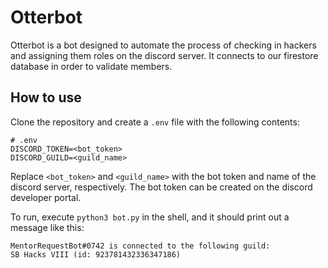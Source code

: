 # Otterbot

Otterbot is a bot designed to automate the process of checking in hackers and assigning them roles on the discord server. It connects to our firestore database in order to validate members.

## How to use

Clone the repository and create a `.env` file with the following contents:

    # .env
    DISCORD_TOKEN=<bot_token>
    DISCORD_GUILD=<guild_name>
  
Replace `<bot_token>` and `<guild_name>` with the bot token and name of the discord server, respectively. The bot token can be created on the discord developer portal.

To run, execute `python3 bot.py` in the shell, and it should print out a message like this:

    MentorRequestBot#0742 is connected to the following guild:
    SB Hacks VIII (id: 923781432336347186)
